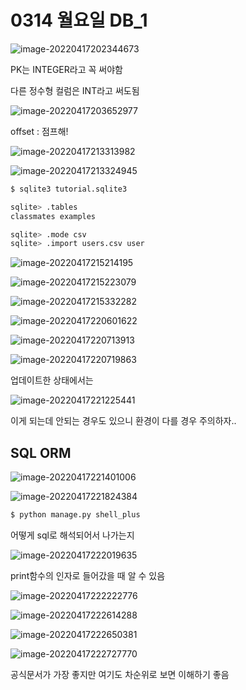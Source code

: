 # 0314 월요일 DB_1

![image-20220417202344673](C:\Users\star3\AppData\Roaming\Typora\typora-user-images\image-20220417202344673.png)

PK는 INTEGER라고 꼭 써야함

다른 정수형 컬럼은 INT라고 써도됨



![image-20220417203652977](C:\Users\star3\AppData\Roaming\Typora\typora-user-images\image-20220417203652977.png)

offset : 점프해!

![image-20220417213313982](C:\Users\star3\AppData\Roaming\Typora\typora-user-images\image-20220417213313982.png)

![image-20220417213324945](C:\Users\star3\AppData\Roaming\Typora\typora-user-images\image-20220417213324945.png)

``` bash
$ sqlite3 tutorial.sqlite3

sqlite> .tables
classmates examples

sqlite> .mode csv
sqlite> .import users.csv user


```







![image-20220417215214195](C:\Users\star3\AppData\Roaming\Typora\typora-user-images\image-20220417215214195.png)

![image-20220417215223079](C:\Users\star3\AppData\Roaming\Typora\typora-user-images\image-20220417215223079.png)

![image-20220417215332282](C:\Users\star3\AppData\Roaming\Typora\typora-user-images\image-20220417215332282.png)

![image-20220417220601622](C:\Users\star3\AppData\Roaming\Typora\typora-user-images\image-20220417220601622.png)

![image-20220417220713913](C:\Users\star3\AppData\Roaming\Typora\typora-user-images\image-20220417220713913.png)

![image-20220417220719863](C:\Users\star3\AppData\Roaming\Typora\typora-user-images\image-20220417220719863.png)



업데이트한 상태에서는 

![image-20220417221225441](C:\Users\star3\AppData\Roaming\Typora\typora-user-images\image-20220417221225441.png)

이게 되는데 안되는 경우도 있으니 환경이 다를 경우 주의하자..





## SQL ORM

![image-20220417221401006](C:\Users\star3\AppData\Roaming\Typora\typora-user-images\image-20220417221401006.png)

![image-20220417221824384](C:\Users\star3\AppData\Roaming\Typora\typora-user-images\image-20220417221824384.png)



``` bash
$ python manage.py shell_plus
```



어떻게 sql로 해석되어서 나가는지

![image-20220417222019635](C:\Users\star3\AppData\Roaming\Typora\typora-user-images\image-20220417222019635.png)

print함수의 인자로 들어갔을 때 알 수 있음



![image-20220417222222776](C:\Users\star3\AppData\Roaming\Typora\typora-user-images\image-20220417222222776.png)



![image-20220417222614288](C:\Users\star3\AppData\Roaming\Typora\typora-user-images\image-20220417222614288.png)

![image-20220417222650381](C:\Users\star3\AppData\Roaming\Typora\typora-user-images\image-20220417222650381.png)







![image-20220417222727770](C:\Users\star3\AppData\Roaming\Typora\typora-user-images\image-20220417222727770.png)

공식문서가 가장 좋지만 여기도 차순위로 보면 이해하기 좋음